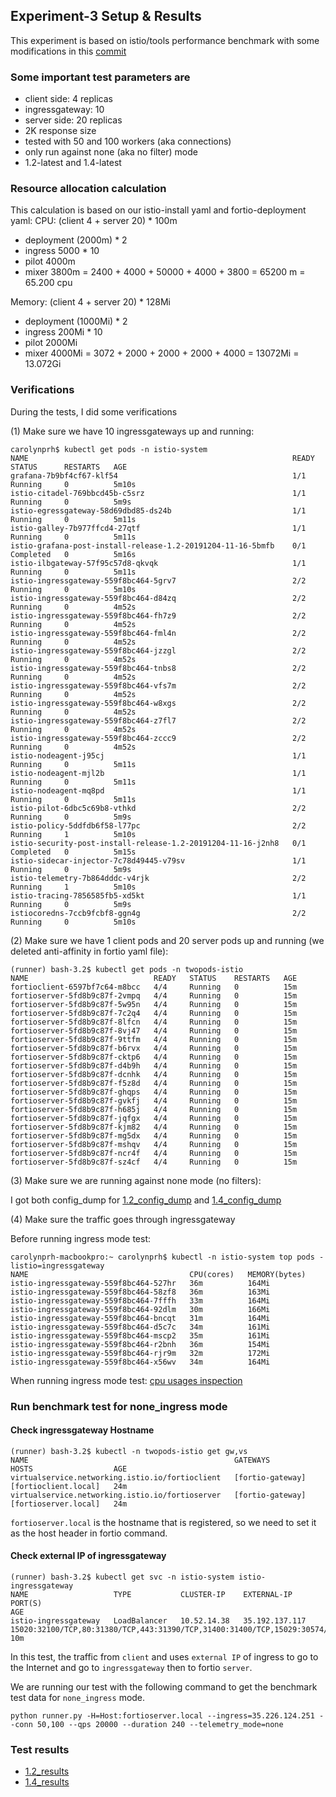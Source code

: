 ## Experiment-3 Setup & Results
This experiment is based on istio/tools performance benchmark with some modifications in this [commit](https://github.com/carolynhu/tools/commit/74a7738576e9740e8024831baa926767fab49f0b)

### Some important test parameters are
- client side: 4 replicas
- ingressgateway: 10
- server side: 20 replicas
- 2K response size
- tested with 50 and 100 workers (aka connections)
- only run against none (aka no filter) mode
- 1.2-latest and 1.4-latest

### Resource allocation calculation 
This calculation is based on our istio-install yaml and fortio-deployment yaml:
CPU: 
(client 4 + server 20) * 100m 
+ deployment (2000m) * 2
+ ingress 5000 * 10
+ pilot 4000m
+ mixer 3800m
= 2400 + 4000 + 50000 + 4000 + 3800 
= 65200 m = 65.200 cpu

Memory:
(client 4 + server 20) * 128Mi 
+ deployment (1000Mi) * 2
+ ingress 200Mi * 10
+ pilot 2000Mi
+ mixer 4000Mi
= 3072 + 2000 + 2000 + 2000 + 4000 
= 13072Mi = 13.072Gi

### Verifications
During the tests, I did some verifications

(1) Make sure we have 10 ingressgateways up and running:

```
carolynprh$ kubectl get pods -n istio-system
NAME                                                           READY   STATUS      RESTARTS   AGE
grafana-7b9bf4cf67-klf54                                       1/1     Running     0          5m10s
istio-citadel-769bbcd45b-c5srz                                 1/1     Running     0          5m9s
istio-egressgateway-58d69dbd85-ds24b                           1/1     Running     0          5m11s
istio-galley-7b977ffcd4-27qtf                                  1/1     Running     0          5m11s
istio-grafana-post-install-release-1.2-20191204-11-16-5bmfb    0/1     Completed   0          5m16s
istio-ilbgateway-57f95c57d8-qkvqk                              1/1     Running     0          5m11s
istio-ingressgateway-559f8bc464-5grv7                          2/2     Running     0          5m10s
istio-ingressgateway-559f8bc464-d84zq                          2/2     Running     0          4m52s
istio-ingressgateway-559f8bc464-fh7z9                          2/2     Running     0          4m52s
istio-ingressgateway-559f8bc464-fml4n                          2/2     Running     0          4m52s
istio-ingressgateway-559f8bc464-jzzgl                          2/2     Running     0          4m52s
istio-ingressgateway-559f8bc464-tnbs8                          2/2     Running     0          4m52s
istio-ingressgateway-559f8bc464-vfs7m                          2/2     Running     0          4m52s
istio-ingressgateway-559f8bc464-w8xgs                          2/2     Running     0          4m52s
istio-ingressgateway-559f8bc464-z7fl7                          2/2     Running     0          4m52s
istio-ingressgateway-559f8bc464-zccc9                          2/2     Running     0          4m52s
istio-nodeagent-j95cj                                          1/1     Running     0          5m11s
istio-nodeagent-mjl2b                                          1/1     Running     0          5m11s
istio-nodeagent-mq8pd                                          1/1     Running     0          5m11s
istio-pilot-6dbc5c69b8-vthkd                                   2/2     Running     0          5m9s
istio-policy-5ddfdb6f58-l77pc                                  2/2     Running     1          5m10s
istio-security-post-install-release-1.2-20191204-11-16-j2nh8   0/1     Completed   0          5m15s
istio-sidecar-injector-7c78d49445-v79sv                        1/1     Running     0          5m9s
istio-telemetry-7b864dddc-v4rjk                                2/2     Running     1          5m10s
istio-tracing-7856585fb5-xd5kt                                 1/1     Running     0          5m9s
istiocoredns-7ccb9fcbf8-ggn4g                                  2/2     Running     0          5m10s
```

(2) Make sure we have 1 client pods and 20 server pods up and running (we deleted anti-affinity in fortio yaml file):

```
(runner) bash-3.2$ kubectl get pods -n twopods-istio
NAME                            READY   STATUS    RESTARTS   AGE
fortioclient-6597bf7c64-m8bcc   4/4     Running   0          15m
fortioserver-5fd8b9c87f-2vmpq   4/4     Running   0          15m
fortioserver-5fd8b9c87f-5w95n   4/4     Running   0          15m
fortioserver-5fd8b9c87f-7c2q4   4/4     Running   0          15m
fortioserver-5fd8b9c87f-8lfcn   4/4     Running   0          15m
fortioserver-5fd8b9c87f-8vj47   4/4     Running   0          15m
fortioserver-5fd8b9c87f-9ttfm   4/4     Running   0          15m
fortioserver-5fd8b9c87f-b6rvx   4/4     Running   0          15m
fortioserver-5fd8b9c87f-cktp6   4/4     Running   0          15m
fortioserver-5fd8b9c87f-d4b9h   4/4     Running   0          15m
fortioserver-5fd8b9c87f-dcnhk   4/4     Running   0          15m
fortioserver-5fd8b9c87f-f5z8d   4/4     Running   0          15m
fortioserver-5fd8b9c87f-ghqps   4/4     Running   0          15m
fortioserver-5fd8b9c87f-gvkfj   4/4     Running   0          15m
fortioserver-5fd8b9c87f-h685j   4/4     Running   0          15m
fortioserver-5fd8b9c87f-jqfgx   4/4     Running   0          15m
fortioserver-5fd8b9c87f-kjm82   4/4     Running   0          15m
fortioserver-5fd8b9c87f-mg5dx   4/4     Running   0          15m
fortioserver-5fd8b9c87f-mshqv   4/4     Running   0          15m
fortioserver-5fd8b9c87f-ncr4f   4/4     Running   0          15m
fortioserver-5fd8b9c87f-sz4cf   4/4     Running   0          15m
```

(3) Make sure we are running against none mode (no filters):

I got both config_dump for [1.2_config_dump](https://github.com/carolynhu/service-mesh-cmp/blob/master/istio/customer_experiment_3/1.2_50_100/1.2_config_dump.json) and [1.4_config_dump](https://github.com/carolynhu/service-mesh-cmp/blob/master/istio/customer_experiment_3/1.4_50_100/1.4_config_dump.json)

(4) Make sure the traffic goes through ingressgateway 

Before running ingress mode test:

```
carolynprh-macbookpro:~ carolynprh$ kubectl -n istio-system top pods -listio=ingressgateway
NAME                                    CPU(cores)   MEMORY(bytes)
istio-ingressgateway-559f8bc464-527hr   36m          164Mi
istio-ingressgateway-559f8bc464-58zf8   36m          163Mi
istio-ingressgateway-559f8bc464-7fffh   33m          164Mi
istio-ingressgateway-559f8bc464-92dlm   30m          166Mi
istio-ingressgateway-559f8bc464-bncqt   31m          164Mi
istio-ingressgateway-559f8bc464-d5c7c   34m          161Mi
istio-ingressgateway-559f8bc464-mscp2   35m          161Mi
istio-ingressgateway-559f8bc464-r2bnh   36m          154Mi
istio-ingressgateway-559f8bc464-rjr9m   32m          172Mi
istio-ingressgateway-559f8bc464-x56wv   34m          164Mi
```

When running ingress mode test: [cpu usages inspection](https://github.com/carolynhu/service-mesh-cmp/blob/master/istio/customer_experiment_3/ingress_cpu_usages_inspection.txt)

### Run benchmark test for none_ingress mode

#### Check ingressgateway Hostname

```
(runner) bash-3.2$ kubectl -n twopods-istio get gw,vs
NAME                                              GATEWAYS           HOSTS                  AGE
virtualservice.networking.istio.io/fortioclient   [fortio-gateway]   [fortioclient.local]   24m
virtualservice.networking.istio.io/fortioserver   [fortio-gateway]   [fortioserver.local]   24m
```

`fortioserver.local` is the hostname that is registered, so we need to set it as the host header in fortio command.

#### Check external IP of ingressgateway

```
(runner) bash-3.2$ kubectl get svc -n istio-system istio-ingressgateway
NAME                   TYPE           CLUSTER-IP    EXTERNAL-IP      PORT(S)                                                                                                                                                                                                   AGE
istio-ingressgateway   LoadBalancer   10.52.14.38   35.192.137.117   15020:32100/TCP,80:31380/TCP,443:31390/TCP,31400:31400/TCP,15029:30574/TCP,15030:30179/TCP,15031:30939/TCP,15032:30398/TCP,15443:30215/TCP,15011:32337/TCP,15004:31431/TCP,8060:30633/TCP,853:30861/TCP   10m
```

In this test, the traffic from `client` and uses `external IP` of ingress to go to the Internet and go to `ingressgateway` then to fortio `server`.


We are running our test with the following command to get the benchmark test data for `none_ingress` mode.

```
python runner.py -H=Host:fortioserver.local --ingress=35.226.124.251 --conn 50,100 --qps 20000 --duration 240 --telemetry_mode=none  
```

### Test results

- [1.2_results](https://github.com/carolynhu/service-mesh-cmp/blob/master/istio/customer_experiment_3/1.2_50_100/istio-1.2-exp-3.csv) 
- [1.4_results](https://github.com/carolynhu/service-mesh-cmp/blob/master/istio/customer_experiment_3/1.4_50_100/istio-1.4-exp-3.csv)
